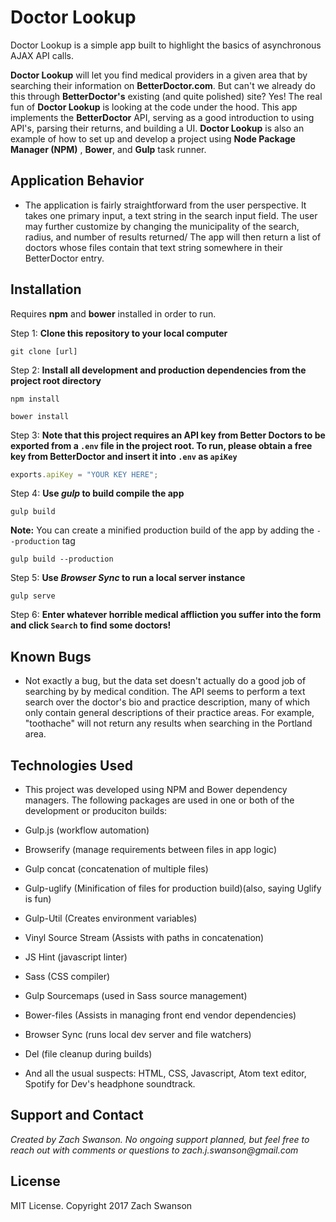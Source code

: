 # Doctor Lookup

Doctor Lookup is a simple app built to highlight the basics of asynchronous AJAX API calls.

**Doctor Lookup** will let you find medical providers in a given area that by searching their information on **BetterDoctor.com**.  But can't we already do this through **BetterDoctor's** existing (and quite polished) site?  Yes!  The real fun of **Doctor Lookup** is looking at the code under the hood.  This app implements the **BetterDoctor** API, serving as a good introduction to using API's, parsing their returns, and building a UI.
**Doctor Lookup** is also an example of how to set up and develop a project using **Node Package Manager (NPM)** , **Bower**, and **Gulp** task runner.

## Application Behavior

* The application is fairly straightforward from the user perspective.  It takes one primary input, a text string in the search input field.  The user may further customize by changing the municipality of the search, radius, and number of results returned/  The app will then return a list of doctors whose files contain that text string somewhere in their BetterDoctor entry.


## Installation

Requires **npm** and **bower** installed in order to run.

Step 1: **Clone this repository to your local computer**

```console
git clone [url]
```

Step 2: **Install all development and production dependencies from the project root directory**

```console
npm install
```
```
bower install
```
Step 3: **Note that this project requires an API key from Better Doctors to be exported from a `.env` file in the project root. To run, please obtain a free key from BetterDoctor and insert it into  `.env` as `apiKey`**

```js
exports.apiKey = "YOUR KEY HERE";
```

Step 4: **Use _gulp_ to build compile the app**

```console
gulp build
```

**Note:** You can create a minified production build of the app by adding the `--production` tag

```console
gulp build --production
```

Step 5: **Use _Browser Sync_ to run a local server instance**

```console
gulp serve
```

Step 6: **Enter whatever horrible medical affliction you suffer into the form and click `Search` to find some doctors!**


## Known Bugs

* Not exactly a bug, but the data set doesn't actually do a good job of searching by by medical condition.  The API seems to perform a text search over the doctor's bio and practice description, many of which only contain general descriptions of their practice areas.  For example, "toothache" will not return any results when searching in the Portland area. 

## Technologies Used

* This project was developed using NPM and Bower dependency managers.  The following packages are used in one or both of the development or produciton builds:
*   Gulp.js (workflow automation)
*   Browserify (manage requirements between files in app logic)
*   Gulp concat (concatenation of multiple files)
*   Gulp-uglify (Minification of files for production build)(also, saying Uglify is fun)
*   Gulp-Util (Creates environment variables)
*   Vinyl Source Stream (Assists with paths in concatenation)
*   JS Hint (javascript linter)
*   Sass (CSS compiler)
*   Gulp Sourcemaps (used in Sass source management)
*   Bower-files (Assists in managing front end vendor dependencies)
*   Browser Sync (runs local dev server and file watchers)
*   Del (file cleanup during builds)

*   And all the usual suspects: HTML, CSS, Javascript, Atom text editor, Spotify for Dev's headphone soundtrack.

## Support and Contact

_Created by Zach Swanson.  No ongoing support planned, but feel free to reach out with comments or questions to zach.j.swanson@gmail.com_

## License

MIT License. Copyright 2017 Zach Swanson
